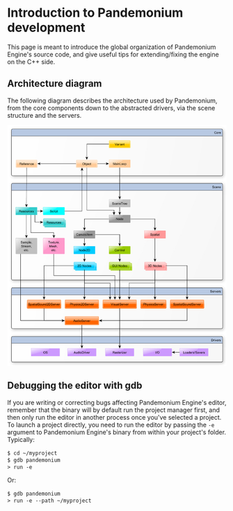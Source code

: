 

# Introduction to Pandemonium development

This page is meant to introduce the global organization of Pandemonium Engine's
source code, and give useful tips for extending/fixing the engine on the
C++ side.

## Architecture diagram

The following diagram describes the architecture used by Pandemonium, from the
core components down to the abstracted drivers, via the scene
structure and the servers.

![](img/architecture_diagram.jpg)

## Debugging the editor with gdb

If you are writing or correcting bugs affecting Pandemonium Engine's editor,
remember that the binary will by default run the project manager first,
and then only run the editor in another process once you've selected a
project. To launch a project directly, you need to run the editor by
passing the `-e` argument to Pandemonium Engine's binary from within your
project's folder. Typically:

```
$ cd ~/myproject
$ gdb pandemonium
> run -e
```

Or:

```
$ gdb pandemonium
> run -e --path ~/myproject
```

